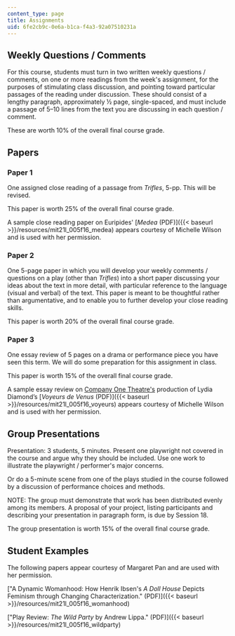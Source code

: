 ```yaml
---
content_type: page
title: Assignments
uid: 6fe2cb9c-0e6a-b1ca-f4a3-92a07510231a
---
```


Weekly Questions / Comments
---------------------------

For this course, students must turn in two written weekly questions / comments, on one or more readings from the week's assignment, for the purposes of stimulating class discussion, and pointing toward particular passages of the reading under discussion. These should consist of a lengthy paragraph, approximately ½ page, single-spaced, and must include a passage of 5–10 lines from the text you are discussing in each question / comment.

These are worth 10% of the overall final course grade.

Papers
------

### Paper 1

One assigned close reading of a passage from _Trifles_, 5-pp. This will be revised.

This paper is worth 25% of the overall final course grade.

A sample close reading paper on Euripides' [_Medea_ (PDF)]({{< baseurl >}}/resources/mit21l_005f16_medea) appears courtesy of Michelle Wilson and is used with her permission.

### Paper 2

One 5-page paper in which you will develop your weekly comments / questions on a play (other than _Trifles_) into a short paper discussing your ideas about the text in more detail, with particular reference to the language (visual and verbal) of the text. This paper is meant to be thoughtful rather than argumentative, and to enable you to further develop your close reading skills.

This paper is worth 20% of the overall final course grade.

### Paper 3

One essay review of 5 pages on a drama or performance piece you have seen this term. We will do some preparation for this assignment in class.

This paper is worth 15% of the overall final course grade.

A sample essay review on [Company One Theatre's](http://companyone.org/) production of Lydia Diamond’s [_Voyeurs de Venus_ (PDF)]({{< baseurl >}}/resources/mit21l_005f16_voyeurs) appears courtesy of Michelle Wilson and is used with her permission.

Group Presentations
-------------------

Presentation: 3 students, 5 minutes. Present one playwright not covered in the course and argue why they should be included. Use one work to illustrate the playwright / performer's major concerns.

Or do a 5-minute scene from one of the plays studied in the course followed by a discussion of performance choices and methods.

NOTE: The group must demonstrate that work has been distributed evenly among its members. A proposal of your project, listing participants and describing your presentation in paragraph form, is due by Session 18.

The group presentation is worth 15% of the overall final course grade.

Student Examples
----------------

The following papers appear courtesy of Margaret Pan and are used with her permission.

["A Dynamic Womanhood: How Henrik Ibsen's _A Doll House_ Depicts Feminism through Changing Characterization." (PDF)]({{< baseurl >}}/resources/mit21l_005f16_womanhood)

["Play Review: _The Wild Party_ by Andrew Lippa." (PDF)]({{< baseurl >}}/resources/mit21l_005f16_wildparty)